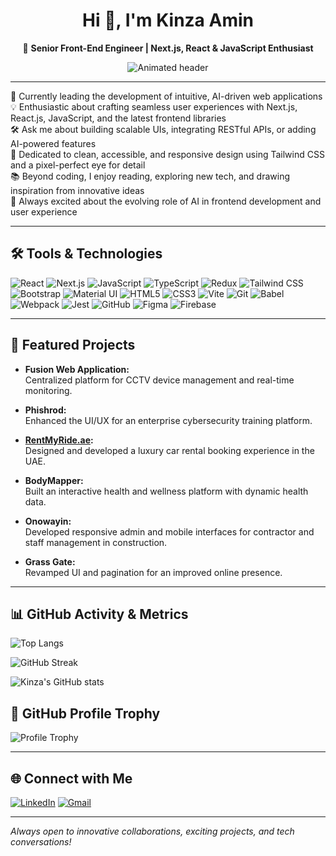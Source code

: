 <h1 align="center">Hi 👋, I'm Kinza Amin</h1>

<p align="center">
  🚀 <b>Senior Front-End Engineer | Next.js, React & JavaScript Enthusiast</b>
</p>

<p align="center">
  <img src="https://readme-typing-svg.demolab.com?font=Fira+Code&duration=2200&pause=700&color=21A1F3&center=true&vCenter=true&width=435&height=45&lines=Innovating+User+Experiences;Scaling+Modern+Web+Apps;Turning+Designs+into+Reality;Code+with+Creativity+and+Purpose" alt="Animated header" />
</p>

---

🧠 Currently leading the development of intuitive, AI-driven web applications  
💡 Enthusiastic about crafting seamless user experiences with Next.js, React.js, JavaScript, and the latest frontend libraries  
🛠️ Ask me about building scalable UIs, integrating RESTful APIs, or adding AI-powered features  
🎨 Dedicated to clean, accessible, and responsive design using Tailwind CSS and a pixel-perfect eye for detail  
📚 Beyond coding, I enjoy reading, exploring new tech, and drawing inspiration from innovative ideas  
🤖 Always excited about the evolving role of AI in frontend development and user experience

---

## 🛠️ Tools & Technologies

<p>
  <img src="https://img.shields.io/badge/React-20232A?logo=react&logoColor=61dafb" alt="React" />
  <img src="https://img.shields.io/badge/Next.js-000?logo=next.js" alt="Next.js" />
  <img src="https://img.shields.io/badge/JavaScript-F7DF1E?logo=javascript&logoColor=black" alt="JavaScript" />
  <img src="https://img.shields.io/badge/TypeScript-3178C6?logo=typescript&logoColor=white" alt="TypeScript" />
  <img src="https://img.shields.io/badge/Redux-593D88?logo=redux&logoColor=white" alt="Redux" />
  <img src="https://img.shields.io/badge/Tailwind_CSS-06B6D4?logo=tailwind-css&logoColor=white" alt="Tailwind CSS" />
  <img src="https://img.shields.io/badge/Bootstrap-563D7C?logo=bootstrap&logoColor=white" alt="Bootstrap" />
  <img src="https://img.shields.io/badge/Material--UI-0081CB?logo=mui&logoColor=white" alt="Material UI" />
  <img src="https://img.shields.io/badge/HTML5-E34F26?logo=html5&logoColor=white" alt="HTML5" />
  <img src="https://img.shields.io/badge/CSS3-1572B6?logo=css3&logoColor=white" alt="CSS3" />
  <img src="https://img.shields.io/badge/Vite-646CFF?logo=vite&logoColor=white" alt="Vite" />
  <img src="https://img.shields.io/badge/Git-F05032?logo=git&logoColor=white" alt="Git" />
  <img src="https://img.shields.io/badge/Babel-F9DC3E?logo=babel&logoColor=black" alt="Babel" />
  <img src="https://img.shields.io/badge/Webpack-8DD6F9?logo=webpack&logoColor=black" alt="Webpack" />
  <img src="https://img.shields.io/badge/Jest-C21325?logo=jest&logoColor=white" alt="Jest" />
  <img src="https://img.shields.io/badge/GitHub-181717?logo=github&logoColor=white" alt="GitHub" />
  <img src="https://img.shields.io/badge/Figma-F24E1E?logo=figma&logoColor=white" alt="Figma" />
  <img src="https://img.shields.io/badge/Firebase-FFCA28?logo=firebase&logoColor=black" alt="Firebase" />
</p>

---

## 🚩 Featured Projects

- **Fusion Web Application:**  
  Centralized platform for CCTV device management and real-time monitoring.

- **Phishrod:**  
  Enhanced the UI/UX for an enterprise cybersecurity training platform.

- **[RentMyRide.ae](https://www.rentmyride.ae/):**  
  Designed and developed a luxury car rental booking experience in the UAE.

- **BodyMapper:**  
  Built an interactive health and wellness platform with dynamic health data.

- **Onowayin:**  
  Developed responsive admin and mobile interfaces for contractor and staff management in construction.

- **Grass Gate:**  
  Revamped UI and pagination for an improved online presence.

---

## 📊 GitHub Activity & Metrics

![Top Langs](https://github-readme-stats.vercel.app/api/top-langs/?username=kinzaAmin&layout=compact&theme=radical)

![GitHub Streak](https://github-readme-streak-stats.herokuapp.com/?user=kinzaAmin&theme=radical)

![Kinza's GitHub stats](https://github-readme-stats.vercel.app/api?username=kinzaAmin&show_icons=true&theme=radical)





## 🏅 GitHub Profile Trophy

![Profile Trophy](https://github-profile-trophy.vercel.app/?username=kinzaAmin&margin-w=10&theme=darkhub)

---

## 🌐 Connect with Me

[![LinkedIn](https://img.shields.io/badge/LinkedIn-0A66C2?logo=linkedin&logoColor=white)](https://www.linkedin.com/in/kinza-amin-4a0135231/)
[![Gmail](https://img.shields.io/badge/Gmail-EA4335?logo=gmail&logoColor=white)](mailto:kinzaamin530@gmail.com)

---

_Always open to innovative collaborations, exciting projects, and tech conversations!_
